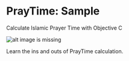 # PrayTime: Sample
Calculate Islamic Prayer Time with Objective C

![alt image is missing](http://res.cloudinary.com/atifcloud/image/upload/c_scale,h_680,w_320/v1536128489/2_csrvy8.png)

Learn the ins and outs of PrayTime calculation.
